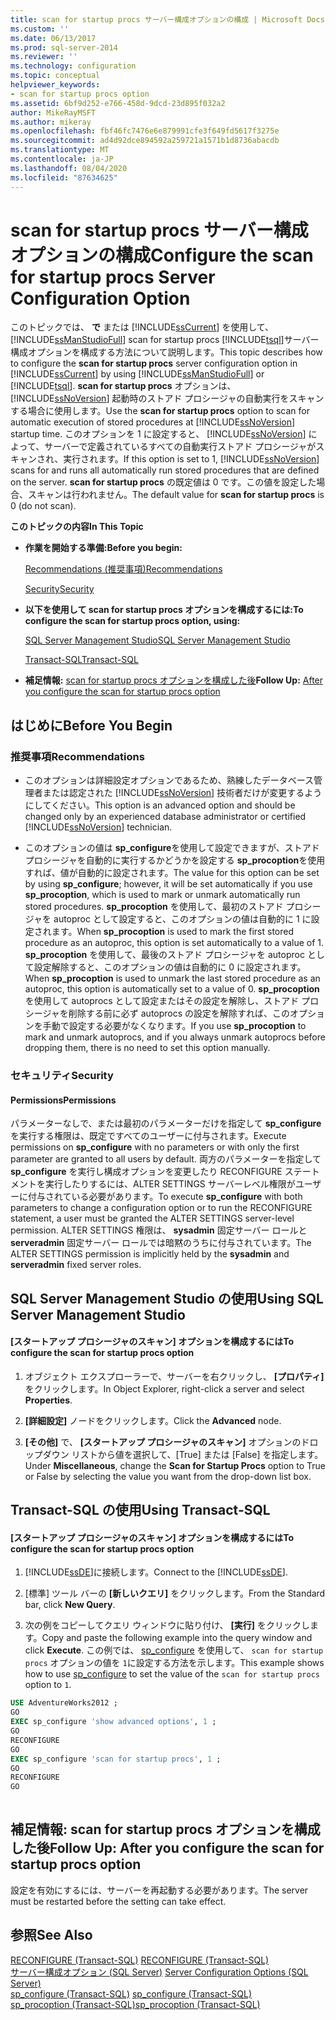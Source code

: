 ```yaml
---
title: scan for startup procs サーバー構成オプションの構成 | Microsoft Docs
ms.custom: ''
ms.date: 06/13/2017
ms.prod: sql-server-2014
ms.reviewer: ''
ms.technology: configuration
ms.topic: conceptual
helpviewer_keywords:
- scan for startup procs option
ms.assetid: 6bf9d252-e766-458d-9dcd-23d895f032a2
author: MikeRayMSFT
ms.author: mikeray
ms.openlocfilehash: fbf46fc7476e6e879991cfe3f649fd5617f3275e
ms.sourcegitcommit: ad4d92dce894592a259721a1571b1d8736abacdb
ms.translationtype: MT
ms.contentlocale: ja-JP
ms.lasthandoff: 08/04/2020
ms.locfileid: "87634625"
---
```

# <a name="configure-the-scan-for-startup-procs-server-configuration-option"></a><span data-ttu-id="4f9f3-102">scan for startup procs サーバー構成オプションの構成</span><span class="sxs-lookup"><span data-stu-id="4f9f3-102">Configure the scan for startup procs Server Configuration Option</span></span>
  <span data-ttu-id="4f9f3-103">このトピックでは、 **で** または [!INCLUDE[ssCurrent](../../includes/sscurrent-md.md)] を使用して、 [!INCLUDE[ssManStudioFull](../../includes/ssmanstudiofull-md.md)] scan for startup procs [!INCLUDE[tsql](../../includes/tsql-md.md)]サーバー構成オプションを構成する方法について説明します。</span><span class="sxs-lookup"><span data-stu-id="4f9f3-103">This topic describes how to configure the **scan for startup procs** server configuration option in [!INCLUDE[ssCurrent](../../includes/sscurrent-md.md)] by using [!INCLUDE[ssManStudioFull](../../includes/ssmanstudiofull-md.md)] or [!INCLUDE[tsql](../../includes/tsql-md.md)].</span></span> <span data-ttu-id="4f9f3-104">**scan for startup procs** オプションは、 [!INCLUDE[ssNoVersion](../../includes/ssnoversion-md.md)] 起動時のストアド プロシージャの自動実行をスキャンする場合に使用します。</span><span class="sxs-lookup"><span data-stu-id="4f9f3-104">Use the **scan for startup procs** option to scan for automatic execution of stored procedures at [!INCLUDE[ssNoVersion](../../includes/ssnoversion-md.md)] startup time.</span></span> <span data-ttu-id="4f9f3-105">このオプションを 1 に設定すると、 [!INCLUDE[ssNoVersion](../../includes/ssnoversion-md.md)] によって、サーバーで定義されているすべての自動実行ストアド プロシージャがスキャンされ、実行されます。</span><span class="sxs-lookup"><span data-stu-id="4f9f3-105">If this option is set to 1, [!INCLUDE[ssNoVersion](../../includes/ssnoversion-md.md)] scans for and runs all automatically run stored procedures that are defined on the server.</span></span> <span data-ttu-id="4f9f3-106">**scan for startup procs** の既定値は 0 です。この値を設定した場合、スキャンは行われません。</span><span class="sxs-lookup"><span data-stu-id="4f9f3-106">The default value for **scan for startup procs** is 0 (do not scan).</span></span>  
  
 <span data-ttu-id="4f9f3-107">**このトピックの内容**</span><span class="sxs-lookup"><span data-stu-id="4f9f3-107">**In This Topic**</span></span>  
  
-   <span data-ttu-id="4f9f3-108">**作業を開始する準備:**</span><span class="sxs-lookup"><span data-stu-id="4f9f3-108">**Before you begin:**</span></span>  
  
     [<span data-ttu-id="4f9f3-109">Recommendations (推奨事項)</span><span class="sxs-lookup"><span data-stu-id="4f9f3-109">Recommendations</span></span>](#Recommendations)  
  
     [<span data-ttu-id="4f9f3-110">Security</span><span class="sxs-lookup"><span data-stu-id="4f9f3-110">Security</span></span>](#Security)  
  
-   <span data-ttu-id="4f9f3-111">**以下を使用して scan for startup procs オプションを構成するには:**</span><span class="sxs-lookup"><span data-stu-id="4f9f3-111">**To configure the scan for startup procs option, using:**</span></span>  
  
     [<span data-ttu-id="4f9f3-112">SQL Server Management Studio</span><span class="sxs-lookup"><span data-stu-id="4f9f3-112">SQL Server Management Studio</span></span>](#SSMSProcedure)  
  
     [<span data-ttu-id="4f9f3-113">Transact-SQL</span><span class="sxs-lookup"><span data-stu-id="4f9f3-113">Transact-SQL</span></span>](#TsqlProcedure)  
  
-   <span data-ttu-id="4f9f3-114">**補足情報:** [scan for startup procs オプションを構成した後](#FollowUp)</span><span class="sxs-lookup"><span data-stu-id="4f9f3-114">**Follow Up:**  [After you configure the scan for startup procs option](#FollowUp)</span></span>  
  
##  <a name="before-you-begin"></a><a name="BeforeYouBegin"></a> <span data-ttu-id="4f9f3-115">はじめに</span><span class="sxs-lookup"><span data-stu-id="4f9f3-115">Before You Begin</span></span>  
  
###  <a name="recommendations"></a><a name="Recommendations"></a> <span data-ttu-id="4f9f3-116">推奨事項</span><span class="sxs-lookup"><span data-stu-id="4f9f3-116">Recommendations</span></span>  
  
-   <span data-ttu-id="4f9f3-117">このオプションは詳細設定オプションであるため、熟練したデータベース管理者または認定された [!INCLUDE[ssNoVersion](../../includes/ssnoversion-md.md)] 技術者だけが変更するようにしてください。</span><span class="sxs-lookup"><span data-stu-id="4f9f3-117">This option is an advanced option and should be changed only by an experienced database administrator or certified [!INCLUDE[ssNoVersion](../../includes/ssnoversion-md.md)] technician.</span></span>  
  
-   <span data-ttu-id="4f9f3-118">このオプションの値は **sp_configure**を使用して設定できますが、ストアド プロシージャを自動的に実行するかどうかを設定する **sp_procoption**を使用すれば、値が自動的に設定されます。</span><span class="sxs-lookup"><span data-stu-id="4f9f3-118">The value for this option can be set by using **sp_configure**; however, it will be set automatically if you use **sp_procoption**, which is used to mark or unmark automatically run stored procedures.</span></span> <span data-ttu-id="4f9f3-119">**sp_procoption** を使用して、最初のストアド プロシージャを autoproc として設定すると、このオプションの値は自動的に 1 に設定されます。</span><span class="sxs-lookup"><span data-stu-id="4f9f3-119">When **sp_procoption** is used to mark the first stored procedure as an autoproc, this option is set automatically to a value of 1.</span></span> <span data-ttu-id="4f9f3-120">**sp_procoption** を使用して、最後のストアド プロシージャを autoproc として設定解除すると、このオプションの値は自動的に 0 に設定されます。</span><span class="sxs-lookup"><span data-stu-id="4f9f3-120">When **sp_procoption** is used to unmark the last stored procedure as an autoproc, this option is automatically set to a value of 0.</span></span> <span data-ttu-id="4f9f3-121">**sp_procoption** を使用して autoprocs として設定またはその設定を解除し、ストアド プロシージャを削除する前に必ず autoprocs の設定を解除すれば、このオプションを手動で設定する必要がなくなります。</span><span class="sxs-lookup"><span data-stu-id="4f9f3-121">If you use **sp_procoption** to mark and unmark autoprocs, and if you always unmark autoprocs before dropping them, there is no need to set this option manually.</span></span>  
  
###  <a name="security"></a><a name="Security"></a> <span data-ttu-id="4f9f3-122">セキュリティ</span><span class="sxs-lookup"><span data-stu-id="4f9f3-122">Security</span></span>  
  
####  <a name="permissions"></a><a name="Permissions"></a> <span data-ttu-id="4f9f3-123">Permissions</span><span class="sxs-lookup"><span data-stu-id="4f9f3-123">Permissions</span></span>  
 <span data-ttu-id="4f9f3-124">パラメーターなしで、または最初のパラメーターだけを指定して **sp_configure** を実行する権限は、既定ですべてのユーザーに付与されます。</span><span class="sxs-lookup"><span data-stu-id="4f9f3-124">Execute permissions on **sp_configure** with no parameters or with only the first parameter are granted to all users by default.</span></span> <span data-ttu-id="4f9f3-125">両方のパラメーターを指定して **sp_configure** を実行し構成オプションを変更したり RECONFIGURE ステートメントを実行したりするには、ALTER SETTINGS サーバーレベル権限がユーザーに付与されている必要があります。</span><span class="sxs-lookup"><span data-stu-id="4f9f3-125">To execute **sp_configure** with both parameters to change a configuration option or to run the RECONFIGURE statement, a user must be granted the ALTER SETTINGS server-level permission.</span></span> <span data-ttu-id="4f9f3-126">ALTER SETTINGS 権限は、 **sysadmin** 固定サーバー ロールと **serveradmin** 固定サーバー ロールでは暗黙のうちに付与されています。</span><span class="sxs-lookup"><span data-stu-id="4f9f3-126">The ALTER SETTINGS permission is implicitly held by the **sysadmin** and **serveradmin** fixed server roles.</span></span>  
  
##  <a name="using-sql-server-management-studio"></a><a name="SSMSProcedure"></a> <span data-ttu-id="4f9f3-127">SQL Server Management Studio の使用</span><span class="sxs-lookup"><span data-stu-id="4f9f3-127">Using SQL Server Management Studio</span></span>  
  
#### <a name="to-configure-the-scan-for-startup-procs-option"></a><span data-ttu-id="4f9f3-128">[スタートアップ プロシージャのスキャン] オプションを構成するには</span><span class="sxs-lookup"><span data-stu-id="4f9f3-128">To configure the scan for startup procs option</span></span>  
  
1.  <span data-ttu-id="4f9f3-129">オブジェクト エクスプローラーで、サーバーを右クリックし、 **[プロパティ]** をクリックします。</span><span class="sxs-lookup"><span data-stu-id="4f9f3-129">In Object Explorer, right-click a server and select **Properties**.</span></span>  
  
2.  <span data-ttu-id="4f9f3-130">**[詳細設定]** ノードをクリックします。</span><span class="sxs-lookup"><span data-stu-id="4f9f3-130">Click the **Advanced** node.</span></span>  
  
3.  <span data-ttu-id="4f9f3-131">**[その他]** で、 **[スタートアップ プロシージャのスキャン]** オプションのドロップダウン リストから値を選択して、[True] または [False] を指定します。</span><span class="sxs-lookup"><span data-stu-id="4f9f3-131">Under **Miscellaneous**, change the **Scan for Startup Procs** option to True or False by selecting the value you want from the drop-down list box.</span></span>  
  
##  <a name="using-transact-sql"></a><a name="TsqlProcedure"></a> <span data-ttu-id="4f9f3-132">Transact-SQL の使用</span><span class="sxs-lookup"><span data-stu-id="4f9f3-132">Using Transact-SQL</span></span>  
  
#### <a name="to-configure-the-scan-for-startup-procs-option"></a><span data-ttu-id="4f9f3-133">[スタートアップ プロシージャのスキャン] オプションを構成するには</span><span class="sxs-lookup"><span data-stu-id="4f9f3-133">To configure the scan for startup procs option</span></span>  
  
1.  <span data-ttu-id="4f9f3-134">[!INCLUDE[ssDE](../../includes/ssde-md.md)]に接続します。</span><span class="sxs-lookup"><span data-stu-id="4f9f3-134">Connect to the [!INCLUDE[ssDE](../../includes/ssde-md.md)].</span></span>  
  
2.  <span data-ttu-id="4f9f3-135">[標準] ツール バーの **[新しいクエリ]** をクリックします。</span><span class="sxs-lookup"><span data-stu-id="4f9f3-135">From the Standard bar, click **New Query**.</span></span>  
  
3.  <span data-ttu-id="4f9f3-136">次の例をコピーしてクエリ ウィンドウに貼り付け、 **[実行]** をクリックします。</span><span class="sxs-lookup"><span data-stu-id="4f9f3-136">Copy and paste the following example into the query window and click **Execute**.</span></span> <span data-ttu-id="4f9f3-137">この例では、 [sp_configure](/sql/relational-databases/system-stored-procedures/sp-configure-transact-sql) を使用して、 `scan for startup procs` オプションの値を `1`に設定する方法を示します。</span><span class="sxs-lookup"><span data-stu-id="4f9f3-137">This example shows how to use [sp_configure](/sql/relational-databases/system-stored-procedures/sp-configure-transact-sql) to set the value of the `scan for startup procs` option to `1`.</span></span>  
  
```sql  
USE AdventureWorks2012 ;  
GO  
EXEC sp_configure 'show advanced options', 1 ;  
GO  
RECONFIGURE  
GO  
EXEC sp_configure 'scan for startup procs', 1 ;  
GO  
RECONFIGURE  
GO  
  
```  
  
##  <a name="follow-up-after-you-configure-the-scan-for-startup-procs-option"></a><a name="FollowUp"></a><span data-ttu-id="4f9f3-138">補足情報: scan for startup procs オプションを構成した後</span><span class="sxs-lookup"><span data-stu-id="4f9f3-138">Follow Up: After you configure the scan for startup procs option</span></span>  
 <span data-ttu-id="4f9f3-139">設定を有効にするには、サーバーを再起動する必要があります。</span><span class="sxs-lookup"><span data-stu-id="4f9f3-139">The server must be restarted before the setting can take effect.</span></span>  
  
## <a name="see-also"></a><span data-ttu-id="4f9f3-140">参照</span><span class="sxs-lookup"><span data-stu-id="4f9f3-140">See Also</span></span>  
 <span data-ttu-id="4f9f3-141">[RECONFIGURE &#40;Transact-SQL&#41;](/sql/t-sql/language-elements/reconfigure-transact-sql) </span><span class="sxs-lookup"><span data-stu-id="4f9f3-141">[RECONFIGURE &#40;Transact-SQL&#41;](/sql/t-sql/language-elements/reconfigure-transact-sql) </span></span>  
 <span data-ttu-id="4f9f3-142">[サーバー構成オプション &#40;SQL Server&#41;](server-configuration-options-sql-server.md) </span><span class="sxs-lookup"><span data-stu-id="4f9f3-142">[Server Configuration Options &#40;SQL Server&#41;](server-configuration-options-sql-server.md) </span></span>  
 <span data-ttu-id="4f9f3-143">[sp_configure &#40;Transact-SQL&#41;](/sql/relational-databases/system-stored-procedures/sp-configure-transact-sql) </span><span class="sxs-lookup"><span data-stu-id="4f9f3-143">[sp_configure &#40;Transact-SQL&#41;](/sql/relational-databases/system-stored-procedures/sp-configure-transact-sql) </span></span>  
 [<span data-ttu-id="4f9f3-144">sp_procoption &#40;Transact-SQL&#41;</span><span class="sxs-lookup"><span data-stu-id="4f9f3-144">sp_procoption &#40;Transact-SQL&#41;</span></span>](/sql/relational-databases/system-stored-procedures/sp-procoption-transact-sql)  
  
  
